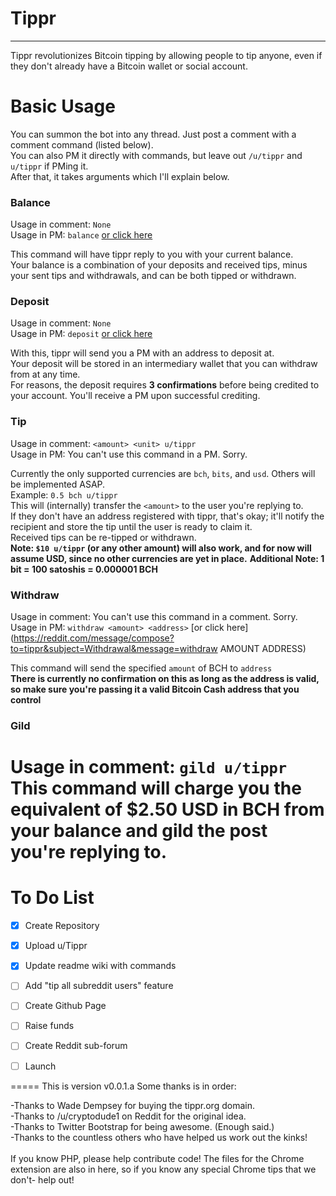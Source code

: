 # Tippr
---

Tippr revolutionizes Bitcoin tipping by allowing people to tip anyone, even if they don't already have a Bitcoin wallet or social account.

# Basic Usage
You can summon the bot into any thread. Just post a comment with a comment command (listed below).  
You can also PM it directly with commands, but leave out `/u/tippr` and `u/tippr` if PMing it.  
After that, it takes arguments which I'll explain below.

### Balance
Usage in comment: `None`  
Usage in PM: `balance`  [or click here](https://reddit.com/message/compose?to=tippr&subject=Balance&message=balance)

This command will have tippr reply to you with your current balance.  
Your balance is a combination of your deposits and received tips, minus your sent tips and withdrawals, and can be both tipped or withdrawn.

### Deposit  
Usage in comment: `None`  
Usage in PM: `deposit`  [or click here](https://reddit.com/message/compose?to=tippr&subject=Deposit&message=deposit)

With this, tippr will send you a PM with an address to deposit at.  
Your deposit will be stored in an intermediary wallet that you can withdraw from at any time.  
For reasons, the deposit requires **3 confirmations** before being credited to your account. You'll receive a PM upon successful crediting.

### Tip  
Usage in comment: `<amount> <unit> u/tippr`  
Usage in PM: You can't use this command in a PM. Sorry.  

Currently the only supported currencies are `bch`, `bits`, and `usd`. Others will be implemented ASAP.  
Example: `0.5 bch u/tippr`  
This will (internally) transfer the `<amount>` to the user you're replying to.  
If they don't have an address registered with tippr, that's okay; it'll notify the recipient and store the tip until the user is ready to claim it.  
Received tips can be re-tipped or withdrawn.  
**Note: `$10 u/tippr` (or any other amount) will also work, and for now will assume USD, since no other currencies are yet in place.**
**Additional Note: 1 bit = 100 satoshis = 0.000001 BCH**

### Withdraw
Usage in comment: You can't use this command in a comment. Sorry.  
Usage in PM: `withdraw <amount> <address>` [or click here](https://reddit.com/message/compose?to=tippr&subject=Withdrawal&message=withdraw AMOUNT ADDRESS)

This command will send the specified `amount` of BCH to `address`  
**There is currently no confirmation on this as long as the address is valid, so make sure you're passing it a valid Bitcoin Cash address that you control**

### Gild
Usage in comment: `gild u/tippr`  
This command will charge you the equivalent of $2.50 USD in BCH from your balance and gild the post you're replying to.     
=====

# To Do List
- [X] Create Repository
- [X] Upload u/Tippr
- [X] Update readme wiki with commands
- [ ] Add "tip all subreddit users" feature
- [ ] Create Github Page
- [ ] Raise funds
- [ ] Create Reddit sub-forum
- [ ] Launch


=====
This is version v0.0.1.a Some thanks is in order:

-Thanks to Wade Dempsey for buying the tippr.org domain.
<br />
-Thanks to /u/cryptodude1 on Reddit for the original idea.
<br />
-Thanks to Twitter Bootstrap for being awesome. (Enough said.)
<br />
-Thanks to the countless others who have helped us work out the kinks!
<br /><br />
If you know PHP, please help contribute code! The files for the Chrome extension are also in here, so if you know any special Chrome tips that we don't- help out!
